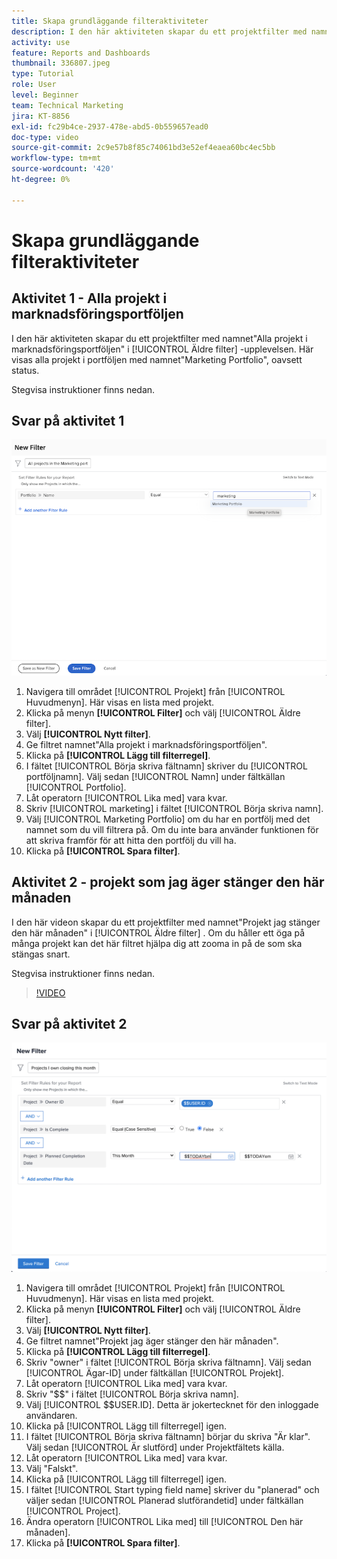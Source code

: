 ```yaml
---
title: Skapa grundläggande filteraktiviteter
description: I den här aktiviteten skapar du ett projektfilter med namnet"Projekt jag själv stänger den här månaden".
activity: use
feature: Reports and Dashboards
thumbnail: 336807.jpeg
type: Tutorial
role: User
level: Beginner
team: Technical Marketing
jira: KT-8856
exl-id: fc29b4ce-2937-478e-abd5-0b559657ead0
doc-type: video
source-git-commit: 2c9e57b8f85c74061bd3e52ef4eaea60bc4ec5bb
workflow-type: tm+mt
source-wordcount: '420'
ht-degree: 0%

---
```


# Skapa grundläggande filteraktiviteter


## Aktivitet 1 - Alla projekt i marknadsföringsportföljen

I den här aktiviteten skapar du ett projektfilter med namnet&quot;Alla projekt i marknadsföringsportföljen&quot; i [!UICONTROL Äldre filter] -upplevelsen. Här visas alla projekt i portföljen med namnet&quot;Marketing Portfolio&quot;, oavsett status.

Stegvisa instruktioner finns nedan.

## Svar på aktivitet 1

![En bild av skärmen för att skapa ett nytt filter](assets/basic-filter-activity-1.png)

1. Navigera till området [!UICONTROL Projekt] från [!UICONTROL Huvudmenyn]. Här visas en lista med projekt.
1. Klicka på menyn **[!UICONTROL Filter]** och välj [!UICONTROL Äldre filter].
1. Välj **[!UICONTROL Nytt filter]**.
1. Ge filtret namnet&quot;Alla projekt i marknadsföringsportföljen&quot;.
1. Klicka på **[!UICONTROL Lägg till filterregel]**.
1. I fältet [!UICONTROL Börja skriva fältnamn] skriver du [!UICONTROL portföljnamn]. Välj sedan [!UICONTROL Namn] under fältkällan [!UICONTROL Portfolio].
1. Låt operatorn [!UICONTROL Lika med] vara kvar.
1. Skriv [!UICONTROL marketing] i fältet [!UICONTROL Börja skriva namn].
1. Välj [!UICONTROL Marketing Portfolio] om du har en portfölj med det namnet som du vill filtrera på. Om du inte bara använder funktionen för att skriva framför för att hitta den portfölj du vill ha.
1. Klicka på **[!UICONTROL Spara filter]**.

## Aktivitet 2 - projekt som jag äger stänger den här månaden

I den här videon skapar du ett projektfilter med namnet&quot;Projekt jag stänger den här månaden&quot; i [!UICONTROL Äldre filter] . Om du håller ett öga på många projekt kan det här filtret hjälpa dig att zooma in på de som ska stängas snart.

Stegvisa instruktioner finns nedan.

>[!VIDEO](https://video.tv.adobe.com/v/336807/?quality=12&learn=on&enablevpops)

## Svar på aktivitet 2

![En bild av skärmen för att skapa ett nytt filter](assets/basic-filter-activity-updated-6-15-21.png)

1. Navigera till området [!UICONTROL Projekt] från [!UICONTROL Huvudmenyn]. Här visas en lista med projekt.
1. Klicka på menyn **[!UICONTROL Filter]** och välj [!UICONTROL Äldre filter].
1. Välj **[!UICONTROL Nytt filter]**.
1. Ge filtret namnet&quot;Projekt jag äger stänger den här månaden&quot;.
1. Klicka på **[!UICONTROL Lägg till filterregel]**.
1. Skriv &quot;owner&quot; i fältet [!UICONTROL Börja skriva fältnamn]. Välj sedan [!UICONTROL Ägar-ID] under fältkällan [!UICONTROL Projekt].
1. Låt operatorn [!UICONTROL Lika med] vara kvar.
1. Skriv &quot;$$&quot; i fältet [!UICONTROL Börja skriva namn].
1. Välj [!UICONTROL $$USER.ID]. Detta är jokertecknet för den inloggade användaren.
1. Klicka på [!UICONTROL Lägg till filterregel] igen.
1. I fältet [!UICONTROL Börja skriva fältnamn] börjar du skriva &quot;Är klar&quot;. Välj sedan [!UICONTROL Är slutförd] under Projektfältets källa.
1. Låt operatorn [!UICONTROL Lika med] vara kvar.
1. Välj &quot;Falskt&quot;.
1. Klicka på [!UICONTROL Lägg till filterregel] igen.
1. I fältet [!UICONTROL Start typing field name] skriver du &quot;planerad&quot; och väljer sedan [!UICONTROL Planerad slutförandetid] under fältkällan [!UICONTROL Project].
1. Ändra operatorn [!UICONTROL Lika med] till [!UICONTROL Den här månaden].
1. Klicka på **[!UICONTROL Spara filter]**.
